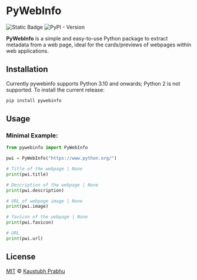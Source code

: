 # PyWebInfo

![Static Badge](https://img.shields.io/badge/python-3.10-blue?style=flat-square)
![PyPI - Version](https://img.shields.io/pypi/v/pywebinfo?style=flat-square)


**PyWebInfo** is a simple and easy-to-use Python package to extract metadata from a web page, ideal for the cards/previews of webpages within web applications.


## Installation

Currently pywebinfo supports Python 3.10 and onwards; Python 2 is not supported. To install the current release:

```bash
pip install pywebinfo
```


## Usage

### Minimal Example:

```python
from pywebinfo import PyWebInfo

pwi = PyWebInfo("https://www.python.org/")

# Title of the webpage | None
print(pwi.title)

# Description of the webpage | None
print(pwi.description)

# URL of webpage image | None
print(pwi.image)

# favicon of the webpage | None
print(pwi.favicon)

# URL
print(pwi.url)
```


## License

[MIT](LICENSE) © [Kaustubh Prabhu](https://github.com/kaustubhrprabhu)
